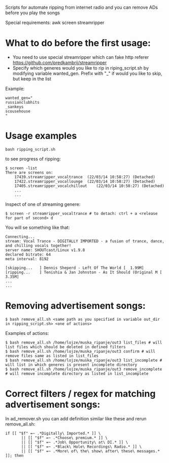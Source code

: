 Scripts for automate ripping from internet radio and you can remove ADs before you play the songs

Special requirements:
awk screen streamripper


What to do before the first usage:
==============

* You need to use special streamripper which can fake http referer https://github.com/predkambrij/streamripper
* Specify which generes would you like to rip in riping_script.sh by modifying variable wanted_gen. Prefix with "_" if would you like to skip, but keep in the list

Example:

    wanted_gen="
    russianclubhits
    _sankeys
    scousehouse
    "



Usage examples
==============

    bash ripping_script.sh
 
to see progress of ripping:

    $ screen -list
    There are screens on:
    	17439.streamripper_vocaltrance	(22/03/14 10:58:27)	(Detached)
    	17422.streamripper_vocallounge	(22/03/14 10:58:27)	(Detached)
    	17405.streamripper_vocalchillout	(22/03/14 10:58:27)	(Detached)
        ...
        ...

Inspect of one of streaming genere:

    $ screen -r streamripper_vocaltrance # to detach: ctrl + a <release for part of second> d

You will se something like that:
    
    Connecting...
    stream: Vocal Trance - DIGITALLY IMPORTED - a fusion of trance, dance, and chilling vocals together!
    server name: SHOUTcast/Linux v1.9.8
    declared bitrate: 64
    meta interval: 8192
    
    [skipping...   ] Dennis Sheperd - Left Of The World [  1.99M]
    [ripping...    ] Tenishia & Jan Johnston - As It Should (Original M [  3.35M]
    ...
    ...


Removing advertisement songs:
==============

    $ bash remove_all.sh <same path as you specified in variable out_dir in ripping_script.sh> <one of actions>

Examples of actions:

    $ bash remove_all.sh /home/lojze/muska_ripanje/out3 list_files # will list files which should be deleted in defined filters
    $ bash remove_all.sh /home/lojze/muska_ripanje/out3 confirm # will remove files same as listed in list_files
    $ bash remove_all.sh /home/lojze/muska_ripanje/out3 list_incomplete # will list in which generes is present incomplete directory
    $ bash remove_all.sh /home/lojze/muska_ripanje/out3 remove_incomplete # will remove incomplete directory as listed in list_incomplete

Correct filters / regex for matching advertisement songs:
==============
In ad_remover.sh you can add definition similar like these and rerun remove_all.sh:

    if [[ "$f" =~ .*Digitally\ Imported.* ]] \
           || [[ "$f" =~ .*Choose\ premium.* ]] \
           || [[ "$f" =~ .*Job\ Opportunity\ at\ DI.* ]] \
           || [[ "$f" =~ .*Black\ Hole\ Recordings\ Radio.* ]] \
           || [[ "$f" =~ .*More\ of\ the\ show\ after\ these\ messages.* ]]; then
 


